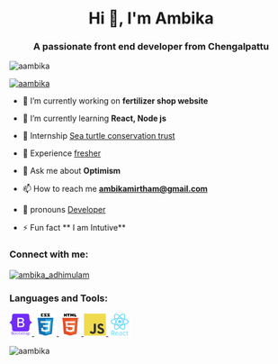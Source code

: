 <h1 align="center">Hi 👋, I'm Ambika</h1>
<h3 align="center">A passionate front end developer from Chengalpattu</h3>

<p align="left"> <img src="https://komarev.com/ghpvc/?username=aambika&label=Profile%20views&color=0e75b6&style=flat" alt="aambika" /> </p>

<p align="left"> <a href="https://github.com/ryo-ma/github-profile-trophy"><img src="https://github-profile-trophy.vercel.app/?username=aambika" alt="aambika" /></a> </p>

- 🔭 I’m currently working on **fertilizer shop website**

- 🌱 I’m currently learning **React, Node js**

- 🤝 Internship [Sea turtle conservation trust](https://www.seaturtleconservation.in/)

- 📝 Experience [fresher](fresher)

- 💬 Ask me about **Optimism**

- 📫 How to reach me **ambikamirtham@gmail.com**

- 📄 pronouns [Developer](Developer)

- ⚡ Fun fact ** I am Intutive**

<h3 align="left">Connect with me:</h3>
<p align="left">
<a href="https://instagram.com/ambika_adhimulam" target="blank"><img align="center" src="https://raw.githubusercontent.com/rahuldkjain/github-profile-readme-generator/master/src/images/icons/Social/instagram.svg" alt="ambika_adhimulam" height="30" width="40" /></a>
</p>

<h3 align="left">Languages and Tools:</h3>
<p align="left"> <a href="https://getbootstrap.com" target="_blank" rel="noreferrer"> <img src="https://raw.githubusercontent.com/devicons/devicon/master/icons/bootstrap/bootstrap-plain-wordmark.svg" alt="bootstrap" width="40" height="40"/> </a> <a href="https://www.w3schools.com/css/" target="_blank" rel="noreferrer"> <img src="https://raw.githubusercontent.com/devicons/devicon/master/icons/css3/css3-original-wordmark.svg" alt="css3" width="40" height="40"/> </a> <a href="https://www.w3.org/html/" target="_blank" rel="noreferrer"> <img src="https://raw.githubusercontent.com/devicons/devicon/master/icons/html5/html5-original-wordmark.svg" alt="html5" width="40" height="40"/> </a> <a href="https://developer.mozilla.org/en-US/docs/Web/JavaScript" target="_blank" rel="noreferrer"> <img src="https://raw.githubusercontent.com/devicons/devicon/master/icons/javascript/javascript-original.svg" alt="javascript" width="40" height="40"/> </a> <a href="https://www.mysql.com/" target="_blank" rel="noreferrer">  </a> <a href="https://reactjs.org/" target="_blank" rel="noreferrer"> <img src="https://raw.githubusercontent.com/devicons/devicon/master/icons/react/react-original-wordmark.svg" alt="react" width="40" height="40"/> </a> </p>

<p><img align="center" src="https://github-readme-stats.vercel.app/api/top-langs?username=aambika&show_icons=true&locale=en&layout=compact" alt="aambika" /></p>
